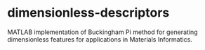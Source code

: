 # dimensionless-descriptors
MATLAB implementation of Buckingham Pi method for generating dimensionless features for applications in Materials Informatics. 

